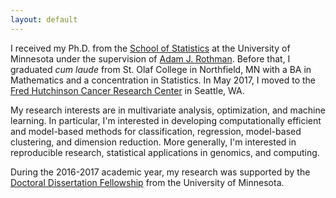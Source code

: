 ```yaml
---
layout: default
---
```


I received my Ph.D. from the [School of Statistics](http://stat.umn.edu) at the University of Minnesota under the supervision of [Adam J. Rothman](http://users.stat.umn.edu/~arothman). Before that, I graduated *cum laude* from St. Olaf College in Northfield, MN with a BA in Mathematics and a concentration in Statistics. In May 2017, I moved to the [Fred Hutchinson Cancer Research Center](https://www.fredhutch.org/en.html) in Seattle, WA. 

My research interests are in multivariate analysis, optimization, and machine learning. In particular, I'm interested in developing  computationally efficient and model-based methods for classification, regression, model-based clustering, and dimension reduction. More generally, I'm interested in reproducible research, statistical applications in genomics, and computing. 

During the 2016-2017 academic year, my research was supported by the [Doctoral Dissertation Fellowship](https://www.grad.umn.edu/funding-tuition-fellowships-grants/ddf) from the University of Minnesota. 

